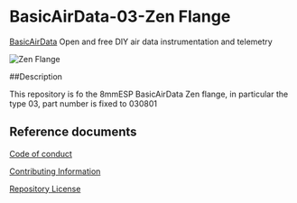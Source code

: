 # BasicAirData-03-Zen Flange

[BasicAirData](http://www.basicairdata.eu) Open and free DIY air data instrumentation and telemetry

![Zen Flange](https://cloud.githubusercontent.com/assets/16468586/12851792/15f30a12-cc2c-11e5-854d-17569f72180d.jpg)

##Description

This repository is fo the 8mmESP BasicAirData Zen flange, in particular the type 03, part number is fixed to 030801

## Reference documents

[Code of conduct](CODE_OF_CONDUCT.md)

[Contributing Information](CONTRIBUTING.md)

[Repository License](LICENSE)
